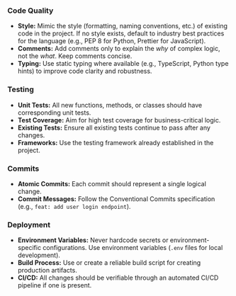 ### Code Quality

- **Style:** Mimic the style (formatting, naming conventions, etc.) of existing code in the project. If no style exists, default to industry best practices for the language (e.g., PEP 8 for Python, Prettier for JavaScript).
- **Comments:** Add comments only to explain the *why* of complex logic, not the *what*. Keep comments concise.
- **Typing:** Use static typing where available (e.g., TypeScript, Python type hints) to improve code clarity and robustness.

### Testing

- **Unit Tests:** All new functions, methods, or classes should have corresponding unit tests.
- **Test Coverage:** Aim for high test coverage for business-critical logic.
- **Existing Tests:** Ensure all existing tests continue to pass after any changes.
- **Frameworks:** Use the testing framework already established in the project.

### Commits

- **Atomic Commits:** Each commit should represent a single logical change.
- **Commit Messages:** Follow the Conventional Commits specification (e.g., `feat: add user login endpoint`).

### Deployment

- **Environment Variables:** Never hardcode secrets or environment-specific configurations. Use environment variables (`.env` files for local development).
- **Build Process:** Use or create a reliable build script for creating production artifacts.
- **CI/CD:** All changes should be verifiable through an automated CI/CD pipeline if one is present.